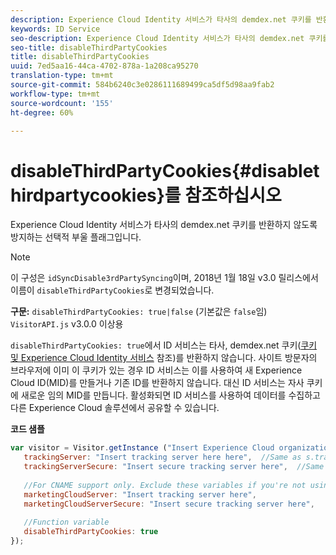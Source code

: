 ```yaml
---
description: Experience Cloud Identity 서비스가 타사의 demdex.net 쿠키를 반환하지 않도록 방지하는 선택적 부울 플래그입니다.
keywords: ID Service
seo-description: Experience Cloud Identity 서비스가 타사의 demdex.net 쿠키를 반환하지 않도록 방지하는 선택적 부울 플래그입니다.
seo-title: disableThirdPartyCookies
title: disableThirdPartyCookies
uuid: 7ed5aa16-44ca-4702-878a-1a208ca95270
translation-type: tm+mt
source-git-commit: 584b6240c3e0286111689499ca5df5d98aa9fab2
workflow-type: tm+mt
source-wordcount: '155'
ht-degree: 60%

---
```



# disableThirdPartyCookies{#disablethirdpartycookies}를 참조하십시오

Experience Cloud Identity 서비스가 타사의 demdex.net 쿠키를 반환하지 않도록 방지하는 선택적 부울 플래그입니다.

>[!NOTE]
>
>이 구성은 `idSyncDisable3rdPartySyncing`이며, 2018년 1월 18일 v3.0 릴리스에서 이름이 `disableThirdPartyCookies`로 변경되었습니다.

**구문:** `disableThirdPartyCookies: true|false` (기본값은 `false`임) `VisitorAPI.js` v3.0.0 이상용

`disableThirdPartyCookies: true`에서 ID 서비스는 타사, demdex.net 쿠키([쿠키 및 Experience Cloud Identity 서비스](../../introduction/cookies.md) 참조)를 반환하지 않습니다. 사이트 방문자의 브라우저에 이미 이 쿠키가 있는 경우 ID 서비스는 이를 사용하여 새 Experience Cloud ID(MID)를 만들거나 기존 ID를 반환하지 않습니다. 대신 ID 서비스는 자사 쿠키에 새로운 임의 MID를 만듭니다. 활성화되면 ID 서비스를 사용하여 데이터를 수집하고 다른 Experience Cloud 솔루션에서 공유할 수 있습니다.

**코드 샘플**

```js
var visitor = Visitor.getInstance ("Insert Experience Cloud organization ID here",{ 
   trackingServer: "Insert tracking server here here",  //Same as s.trackingServer 
   trackingServerSecure: "Insert secure tracking server here",  //Same as s.trackingServerSecure 
 
   //For CNAME support only. Exclude these variables if you're not using CNAME 
   marketingCloudServer: "Insert tracking server here", 
   marketingCloudServerSecure: "Insert secure tracking server here", 
 
   //Function variable 
   disableThirdPartyCookies: true 
});
```

